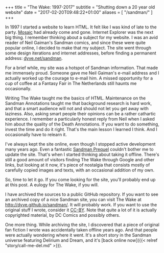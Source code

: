 +++
title = "The Wake: 1997-2017"
subtitle = "Shutting down a 20 year old website"
date = "2017-02-20T09:48:22+01:00"
aliases = [
    "/sandman/"
]
+++

In 1997 I started a website to learn HTML. It felt like I was kind of late to the party. [Mosaic](https://en.wikipedia.org/wiki/Mosaic_(web_browser)) had already come and gone. Internet Explorer was the next big thing. I remember thinking about a subject for my website. I was an avid reader of Neil Gaiman's Sandman comics, and since these were quite popular online, I decided to make that my subject. The site went through some design iterations and internet addresses, before finding a permanent address: [dyve.net/sandman](https://dyve.net/sandman).

For a brief while, my site was a hotspot of Sandman information. That made me immensely proud. Someone gave me Neil Gaiman's e-mail address and I actually worked up the courage to e-mail him. A missed opportunity for a cup of coffee at a Fantasy Fair in The Netherlands still haunts me occasionally.

Writing The Wake taught me the basics of HTML. Maintenance on the Sandman Annotations taught me that background research is hard work, and that a smart audience will not and should not let you get away with laziness. Also, asking smart people their opinions can be a rather cathartic experience. I remember a particularly honest reply from Neil when I asked him about the quality of the Death Annotations. If you want to do something, invest the time and do it right. That's the main lesson I learned I think. And I occasionally have to relearn it. 

I've always kept the site online, even though I stopped active development many years ago. Even a fantastic [Sandman Prequel](http://www.neilgaiman.com/works/Comics/Sandman+Overture/) couldn't bother me to update the site. That's when I started thinking about taking it offline. There's still a good amount of visitors finding The Wake through Google and other links, but looking at it now, it's piece of nostalgia that consists mostly of carefully copied images and texts, with an occasional addition of my own.

So, time to let it go. If you come looking for the site, you'll probably end up at this post. A eulogy for The Wake, if you will.

I have archived the sources to a public GitHub repository. If you want to see an archived copy of a nice Sandman site, you can visit The Wake at http://dyve.github.io/sandman/. It will probably work. If you want to use the original stuff I wrote, consider it [CC-BY](http://creativecommons.org/licenses/by/4.0/). Note that quite a lot of it is actually copyrighted material, by DC Comics and possibly others. 

One more thing. While archiving the site, I discovered that a piece of original fan fiction I wrote was accidentally taken offline years ago. And that people were actually wondering where it went. It's a short story in the Sandman universe featuring Delirium and Dream, and it's [back online now]({{< relref "story/call-me-del.md" >}}).
